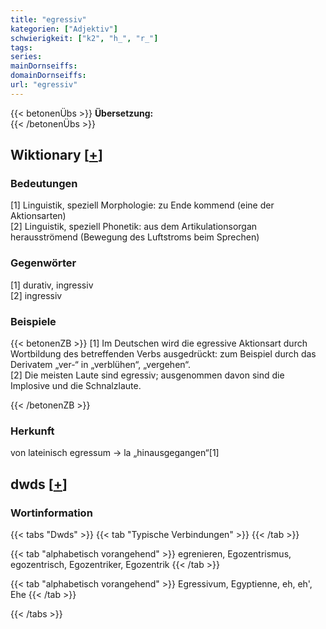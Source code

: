 ```yaml
---
title: "egressiv"
kategorien: ["Adjektiv"]
schwierigkeit: ["k2", "h_", "r_"]
tags:
series:
mainDornseiffs:
domainDornseiffs:
url: "egressiv"
---
```


{{< betonenÜbs >}}
**Übersetzung:**  
{{< /betonenÜbs >}}

## Wiktionary [[+](https://de.wiktionary.org/wiki/egressiv)]

### Bedeutungen
[1] Linguistik, speziell Morphologie: zu Ende kommend (eine der Aktionsarten)  
[2] Linguistik, speziell Phonetik: aus dem Artikulationsorgan herausströmend (Bewegung des Luftstroms beim Sprechen)  

### Gegenwörter
[1] durativ, ingressiv  
[2] ingressiv  

### Beispiele
{{< betonenZB >}}
[1] Im Deutschen wird die egressive Aktionsart durch Wortbildung des betreffenden Verbs ausgedrückt: zum Beispiel durch das Derivatem „ver-“ in „verblühen“, „vergehen“.  
[2] Die meisten Laute sind egressiv; ausgenommen davon sind die Implosive und die Schnalzlaute.  

{{< /betonenZB >}}
### Herkunft
von lateinisch egressum → la „hinausgegangen“[1]  



## dwds [[+](https://www.dwds.de/wb/egressiv)]

### Wortinformation
{{< tabs "Dwds" >}}
{{< tab "Typische Verbindungen" >}}
{{< /tab >}}

{{< tab "alphabetisch vorangehend" >}}
egrenieren, Egozentrismus, egozentrisch, Egozentriker, Egozentrik
{{< /tab >}}

{{< tab "alphabetisch vorangehend" >}}
Egressivum, Egyptienne, eh, eh', Ehe
{{< /tab >}}

{{< /tabs >}}


